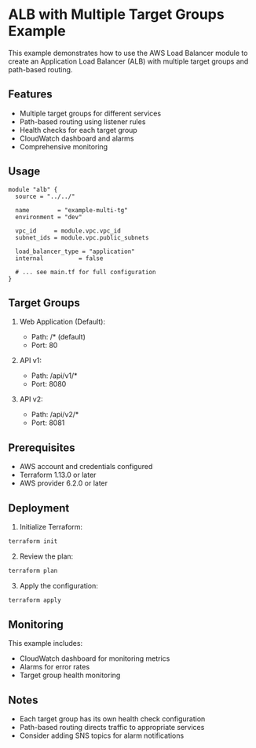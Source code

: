 # ALB with Multiple Target Groups Example

This example demonstrates how to use the AWS Load Balancer module to create an Application Load Balancer (ALB) with multiple target groups and path-based routing.

## Features

- Multiple target groups for different services
- Path-based routing using listener rules
- Health checks for each target group
- CloudWatch dashboard and alarms
- Comprehensive monitoring

## Usage

```hcl
module "alb" {
  source = "../../"

  name        = "example-multi-tg"
  environment = "dev"

  vpc_id     = module.vpc.vpc_id
  subnet_ids = module.vpc.public_subnets

  load_balancer_type = "application"
  internal          = false

  # ... see main.tf for full configuration
}
```

## Target Groups

1. Web Application (Default):
   - Path: /* (default)
   - Port: 80

2. API v1:
   - Path: /api/v1/*
   - Port: 8080

3. API v2:
   - Path: /api/v2/*
   - Port: 8081

## Prerequisites

- AWS account and credentials configured
- Terraform 1.13.0 or later
- AWS provider 6.2.0 or later

## Deployment

1. Initialize Terraform:
```bash
terraform init
```

2. Review the plan:
```bash
terraform plan
```

3. Apply the configuration:
```bash
terraform apply
```

## Monitoring

This example includes:
- CloudWatch dashboard for monitoring metrics
- Alarms for error rates
- Target group health monitoring

## Notes

- Each target group has its own health check configuration
- Path-based routing directs traffic to appropriate services
- Consider adding SNS topics for alarm notifications
